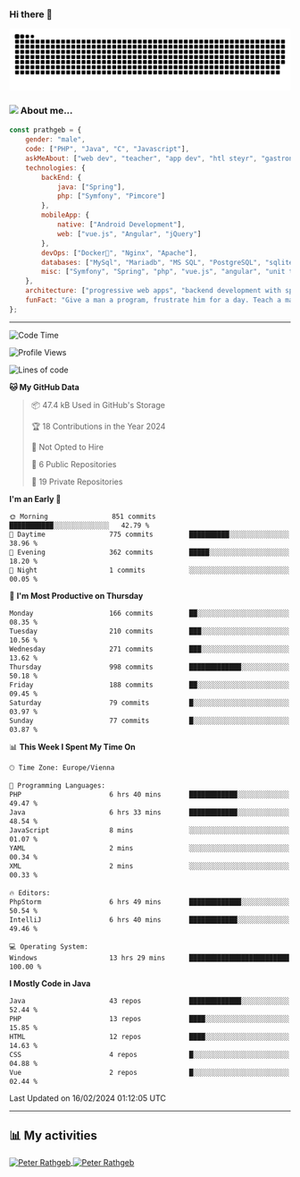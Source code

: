 ### Hi there 👋

<div align="center">
  <img  src="https://github.com/1999AZZAR/1999AZZAR/blob/main/resources/img/grid-snake.svg"
       alt="snake" />
</div>

### <img src="https://media.giphy.com/media/VgCDAzcKvsR6OM0uWg/giphy.gif" width="50"> About me...  

```javascript
const prathgeb = {
    gender: "male",
    code: ["PHP", "Java", "C", "Javascript"],
    askMeAbout: ["web dev", "teacher", "app dev", "htl steyr", "gastronaut"],
    technologies: {
        backEnd: {
            java: ["Spring"],
            php: ["Symfony", "Pimcore"]
        },
        mobileApp: {
            native: ["Android Development"],
            web: ["vue.js", "Angular", "jQuery"]
        },
        devOps: ["Docker🐳", "Nginx", "Apache"],
        databases: ["MySql", "Mariadb", "MS SQL", "PostgreSQL", "sqlite"],
        misc: ["Symfony", "Spring", "php", "vue.js", "angular", "unit testing", "ci/cd using github actions"]
    },
    architecture: ["progressive web apps", "backend development with spring", "backend development with symfony"],
    funFact: "Give a man a program, frustrate him for a day. Teach a man to program, frustrate him for a lifetime."
};
```

---
<!--START_SECTION:waka-->
![Code Time](http://img.shields.io/badge/Code%20Time-534%20hrs-blue)

![Profile Views](http://img.shields.io/badge/Profile%20Views-0-blue)

![Lines of code](https://img.shields.io/badge/From%20Hello%20World%20I%27ve%20Written-2.6%20million%20lines%20of%20code-blue)

**🐱 My GitHub Data** 

> 📦 47.4 kB Used in GitHub's Storage 
 > 
> 🏆 18 Contributions in the Year 2024
 > 
> 🚫 Not Opted to Hire
 > 
> 📜 6 Public Repositories 
 > 
> 🔑 19 Private Repositories 
 > 
**I'm an Early 🐤** 

```text
🌞 Morning                851 commits         ███████████░░░░░░░░░░░░░░   42.79 % 
🌆 Daytime                775 commits         ██████████░░░░░░░░░░░░░░░   38.96 % 
🌃 Evening                362 commits         █████░░░░░░░░░░░░░░░░░░░░   18.20 % 
🌙 Night                  1 commits           ░░░░░░░░░░░░░░░░░░░░░░░░░   00.05 % 
```
📅 **I'm Most Productive on Thursday** 

```text
Monday                   166 commits         ██░░░░░░░░░░░░░░░░░░░░░░░   08.35 % 
Tuesday                  210 commits         ███░░░░░░░░░░░░░░░░░░░░░░   10.56 % 
Wednesday                271 commits         ███░░░░░░░░░░░░░░░░░░░░░░   13.62 % 
Thursday                 998 commits         █████████████░░░░░░░░░░░░   50.18 % 
Friday                   188 commits         ██░░░░░░░░░░░░░░░░░░░░░░░   09.45 % 
Saturday                 79 commits          █░░░░░░░░░░░░░░░░░░░░░░░░   03.97 % 
Sunday                   77 commits          █░░░░░░░░░░░░░░░░░░░░░░░░   03.87 % 
```


📊 **This Week I Spent My Time On** 

```text
🕑︎ Time Zone: Europe/Vienna

💬 Programming Languages: 
PHP                      6 hrs 40 mins       ████████████░░░░░░░░░░░░░   49.47 % 
Java                     6 hrs 33 mins       ████████████░░░░░░░░░░░░░   48.54 % 
JavaScript               8 mins              ░░░░░░░░░░░░░░░░░░░░░░░░░   01.07 % 
YAML                     2 mins              ░░░░░░░░░░░░░░░░░░░░░░░░░   00.34 % 
XML                      2 mins              ░░░░░░░░░░░░░░░░░░░░░░░░░   00.33 % 

🔥 Editors: 
PhpStorm                 6 hrs 49 mins       █████████████░░░░░░░░░░░░   50.54 % 
IntelliJ                 6 hrs 40 mins       ████████████░░░░░░░░░░░░░   49.46 % 

💻 Operating System: 
Windows                  13 hrs 29 mins      █████████████████████████   100.00 % 
```

**I Mostly Code in Java** 

```text
Java                     43 repos            █████████████░░░░░░░░░░░░   52.44 % 
PHP                      13 repos            ████░░░░░░░░░░░░░░░░░░░░░   15.85 % 
HTML                     12 repos            ████░░░░░░░░░░░░░░░░░░░░░   14.63 % 
CSS                      4 repos             █░░░░░░░░░░░░░░░░░░░░░░░░   04.88 % 
Vue                      2 repos             █░░░░░░░░░░░░░░░░░░░░░░░░   02.44 % 
```




 Last Updated on 16/02/2024 01:12:05 UTC
<!--END_SECTION:waka-->

---
  ## 📊 My activities
  <a href="https://github.com/prathgeb">
    <img width=450 height=170 align="center" alt="Peter Rathgeb" src="https://github-readme-stats.vercel.app/api?username=prathgeb&include_all_commits=true&count_private=true&theme=midnight-purple&show_icons=true&bg_color=0D1117&hide_border=true" />
  </a>
  <a href="https://github.com/prathgeb">
    <img align="center" alt="Peter Rathgeb" src="https://github-readme-stats.vercel.app/api/top-langs/?username=prathgeb&include_all_commits=true&count_private=true&theme=midnight-purple&show_icons=true&layout=compact&bg_color=0D1117&hide_border=true" />
  </a>
